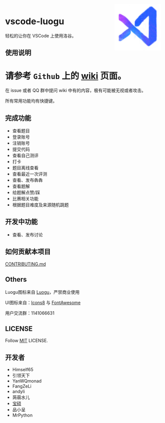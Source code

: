 <img align="right" width="150" height="150" src="https://raw.githubusercontent.com/yltx/vscode-luogu/master/logo.png">

# vscode-luogu

轻松的让你在 VSCode 上使用洛谷。

## 使用说明

# 请参考 `Github` 上的 [wiki](https://www.github.com/yltx/vscode-luogu/wiki) 页面。

在 issue 或者 QQ 群中提问 wiki 中有的内容，极有可能被无视或者攻击。

所有常用功能均有快捷键。

## 完成功能

- 查看题目
- 登录账号
- 注销账号
- 提交代码
- 查看自己测评
- 打卡
- 题目离线查看
- 查看最近一次评测
- 查看、发布犇犇
- 查看题解
- 给题解点赞/踩
- 比赛相关功能
- 根据题目难度及来源随机跳题
  
## 开发中功能
  
- 查看、发布讨论
  
## 如何贡献本项目
[CONTRIBUTING.md](https://github.com/yltx/vscode-luogu-developer/blob/master/CONTRIBUTING.md)
## Others

Luogu图标来自 [Luogu](https://www.luogu.com.cn/)，严禁商业使用

UI图标来自：[Icons8](https://icons8.cn/) 与 [FontAwesome](https://fontawesome.com/)

用户交流群：1141066631

## LICENSE

Follow [MIT](LICENSE) LICENSE.

## 开发者

- Himself65
- 引领天下
- YanWQmonad
- FangZeLi
- andyli
- 蒟蒻水儿
- [宝硕](https://baoshuo.ren)
- 品小呈
- MrPython
